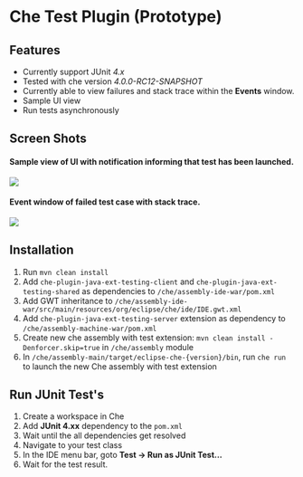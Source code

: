 # Che Test Plugin (Prototype)

## Features
* Currently support JUnit *4.x* 
* Tested with che version *4.0.0-RC12-SNAPSHOT*
* Currently able to view failures and stack trace within the **Events** window. 
* Sample UI view
* Run tests asynchronously
 
## Screen Shots
 
#### Sample view of UI with notification informing that test has been launched.
 ![](https://db.tt/iLb61yLx)
 
#### Event window of failed test case with stack trace.
 ![](https://db.tt/uLFot82r)


## Installation

1. Run `mvn clean install`
2. Add `che-plugin-java-ext-testing-client` and `che-plugin-java-ext-testing-shared` as dependencies to `/che/assembly-ide-war/pom.xml`
3. Add GWT inheritance to `/che/assembly-ide-war/src/main/resources/org/eclipse/che/ide/IDE.gwt.xml`
4. Add `che-plugin-java-ext-testing-server` extension as dependency to `/che/assembly-machine-war/pom.xml`
5. Create new che assembly with test extension: `mvn clean install -Denforcer.skip=true` in `/che/assembly` module
6. In `/che/assembly-main/target/eclipse-che-{version}/bin`, run `che run` to launch the new Che assembly with test extension

## Run JUnit Test's
 
1. Create a workspace in Che
2. Add **JUnit 4.xx** dependency to the `pom.xml`
2. Wait until the all dependencies get resolved
3. Navigate to your test class
4. In the IDE menu bar, goto **Test -> Run as JUnit Test...**
5. Wait for the test result.
